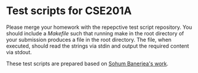 # Test scripts for CSE201A

Please merge your homework with the repepctive test script repository. You should include a *Makefile* 
such that running make in the root directory of your submission produces a file in the root directory.
The file, when executed, should read the strings via stdin and output the required content via stdout.

These test scripts are prepared based on [Sohum Banerjea's work](https://github.com/SohumB/cse210A-asgtest/tree/master).
